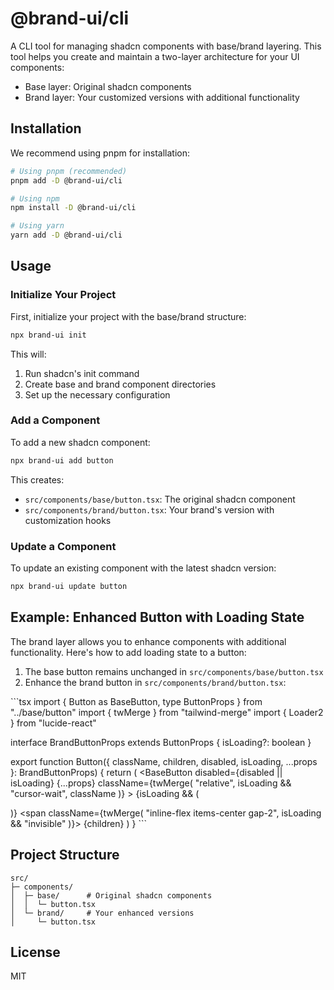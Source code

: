 # @brand-ui/cli

A CLI tool for managing shadcn components with base/brand layering. This tool helps you create and maintain a two-layer architecture for your UI components:
- Base layer: Original shadcn components
- Brand layer: Your customized versions with additional functionality

## Installation

We recommend using pnpm for installation:

```bash
# Using pnpm (recommended)
pnpm add -D @brand-ui/cli

# Using npm
npm install -D @brand-ui/cli

# Using yarn
yarn add -D @brand-ui/cli
```

## Usage

### Initialize Your Project

First, initialize your project with the base/brand structure:

```bash
npx brand-ui init
```

This will:
1. Run shadcn's init command
2. Create base and brand component directories
3. Set up the necessary configuration

### Add a Component

To add a new shadcn component:

```bash
npx brand-ui add button
```

This creates:
- `src/components/base/button.tsx`: The original shadcn component
- `src/components/brand/button.tsx`: Your brand's version with customization hooks

### Update a Component

To update an existing component with the latest shadcn version:

```bash
npx brand-ui update button
```

## Example: Enhanced Button with Loading State

The brand layer allows you to enhance components with additional functionality. Here's how to add loading state to a button:

1. The base button remains unchanged in `src/components/base/button.tsx`
2. Enhance the brand button in `src/components/brand/button.tsx`:

\`\`\`tsx
import { Button as BaseButton, type ButtonProps } from "../base/button"
import { twMerge } from "tailwind-merge"
import { Loader2 } from "lucide-react"

interface BrandButtonProps extends ButtonProps {
  isLoading?: boolean
}

export function Button({ 
  className, 
  children,
  disabled,
  isLoading,
  ...props 
}: BrandButtonProps) {
  return (
    <BaseButton 
      disabled={disabled || isLoading}
      {...props} 
      className={twMerge(
        "relative",
        isLoading && "cursor-wait",
        className
      )}
    >
      {isLoading && (
        <div className="absolute left-1/2 top-1/2 -translate-x-1/2 -translate-y-1/2">
          <Loader2 className="h-4 w-4 animate-spin" />
        </div>
      )}
      <span className={twMerge(
        "inline-flex items-center gap-2",
        isLoading && "invisible"
      )}>
        {children}
      </span>
    </BaseButton>
  )
}
\`\`\`

## Project Structure

```
src/
├─ components/
│  ├─ base/      # Original shadcn components
│  │  └─ button.tsx
│  └─ brand/     # Your enhanced versions
│     └─ button.tsx
```

## License

MIT 
